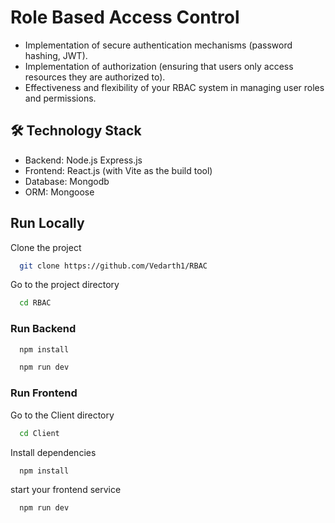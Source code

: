 
# Role Based Access Control

- Implementation of secure authentication mechanisms (password hashing, JWT).
- Implementation of authorization (ensuring that users only access resources they are authorized to).
- Effectiveness and flexibility of your RBAC system in managing user roles and permissions.


## 🛠️ Technology Stack

- Backend: Node.js Express.js
- Frontend: React.js (with Vite as the build tool)
- Database: Mongodb
- ORM: Mongoose
## Run Locally

Clone the project

```bash
  git clone https://github.com/Vedarth1/RBAC
```

Go to the project directory

```bash
  cd RBAC
```

### Run Backend

```bash
  npm install
```

```bash
  npm run dev
```

### Run Frontend

Go to the Client directory

```bash
  cd Client
```
Install dependencies

```bash
  npm install
```

start your frontend service

```bash
  npm run dev
```
